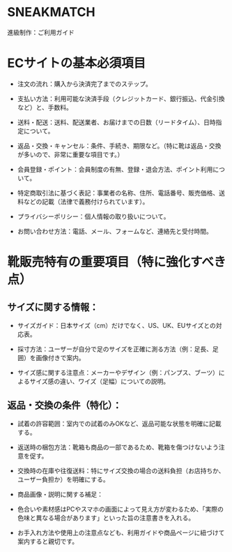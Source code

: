 # SNEAKMATCH
進級制作：ご利用ガイド

# ECサイトの基本必須項目
- 注文の流れ：購入から決済完了までのステップ。

- 支払い方法：利用可能な決済手段（クレジットカード、銀行振込、代金引換など）と、手数料。

- 送料・配送：送料、配送業者、お届けまでの日数（リードタイム）、日時指定について。

- 返品・交換・キャンセル：条件、手続き、期限など。（特に靴は返品・交換が多いので、非常に重要な項目です。）

- 会員登録・ポイント：会員制度の有無、登録・退会方法、ポイント利用について。

- 特定商取引法に基づく表記：事業者の名称、住所、電話番号、販売価格、送料などの記載（法律で義務付けられています）。

- プライバシーポリシー：個人情報の取り扱いについて。

- お問い合わせ方法：電話、メール、フォームなど、連絡先と受付時間。

# 靴販売特有の重要項目（特に強化すべき点）

## サイズに関する情報：

- サイズガイド：日本サイズ（cm）だけでなく、US、UK、EUサイズとの対応表。

- 採寸方法：ユーザーが自分で足のサイズを正確に測る方法（例：足長、足囲）を画像付きで案内。

- サイズ感に関する注意点：メーカーやデザイン（例：パンプス、ブーツ）によるサイズ感の違い、ワイズ（足幅）についての説明。

## 返品・交換の条件（特化）：

- 試着の許容範囲：室内での試着のみOKなど、返品可能な状態を明確に記載する。

- 返送時の梱包方法：靴箱も商品の一部であるため、靴箱を傷つけないよう注意を促す。

- 交換時の在庫や往復送料：特にサイズ交換の場合の送料負担（お店持ちか、ユーザー負担か）を明確にする。

- 商品画像・説明に関する補足：

- 色合いや素材感はPCやスマホの画面によって見え方が変わるため、「実際の色味と異なる場合があります」といった旨の注意書きを入れる。

- お手入れ方法や使用上の注意点なども、利用ガイドや商品ページに紐づけて案内すると親切です。
